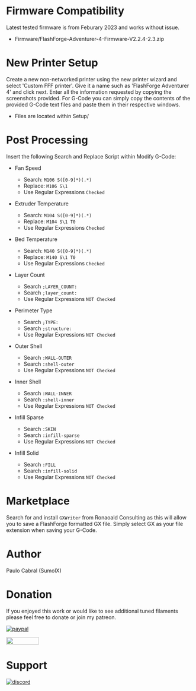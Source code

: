 # Firmware Compatibility
Latest tested firmware is from Feburary 2023 and works without issue.
* Firmware/FlashForge-Adventurer-4-Firmware-V2.2.4-2.3.zip

# New Printer Setup
Create a new non-networked printer using the new printer wizard and select 'Custom FFF printer'.  Give it a name such as 'FlashForge Adventurer 4' and click next.  Enter all the information requested by copying the screenshots provided.  For G-Code you can simply copy the contents of the provided G-Code text files and paste them in their respective windows.

* Files are located within Setup/

# Post Processing
Insert the following Search and Replace Script within Modify G-Code:

* Fan Speed
  * Search:  `M106 S([0-9]*)(.*)`
  * Replace: `M106 S\1`
  * Use Regular Expressions `Checked`

* Extruder Temperature
  * Search:  `M104 S([0-9]*)(.*)`
  * Replace: `M104 S\1 T0`
  * Use Regular Expressions `Checked`
 
* Bed Temperature
  * Search:  `M140 S([0-9]*)(.*)`
  * Replace: `M140 S\1 T0`
  * Use Regular Expressions `Checked`
 
* Layer Count 
  * Search `;LAYER_COUNT:`
  * Search `;layer_count:`
  * Use Regular Expressions `NOT Checked`

* Perimeter Type
  * Search `;TYPE:`
  * Search `;structure:`
  * Use Regular Expressions `NOT Checked`

* Outer Shell
  * Search `:WALL-OUTER`
  * Search `:shell-outer`
  * Use Regular Expressions `NOT Checked`

* Inner Shell
  * Search `:WALL-INNER`
  * Search `:shell-inner`
  * Use Regular Expressions `NOT Checked`

* Infill Sparse
  * Search `:SKIN`
  * Search `:infill-sparse`
  * Use Regular Expressions `NOT Checked`

* Infill Solid
  * Search `:FILL`
  * Search `:infill-solid`
  * Use Regular Expressions `NOT Checked`

# Marketplace
Search for and install `GXWriter` from Ronaoald Consulting as this will allow you to save a FlashForge formatted GX file.  Simply select GX as your file extension when saving your G-Code.

# Author
Paulo Cabral (SumolX) 

# Donation
If you enjoyed this work or would like to see additional tuned filaments please feel free to donate or join my patreon.

[![paypal](https://www.paypalobjects.com/en_US/i/btn/btn_donate_LG.gif)](https://www.paypal.com/donate/?hosted_button_id=E4DSQMLR5JUXS)

[<img src="https://brandlogos.net/wp-content/uploads/2021/12/Patreon_logo_old-1536x352.png" width="88" height="20"/>](https://patreon.com/sumolx?utm_medium=unknown&utm_source=join_link&utm_campaign=creatorshare_creator&utm_content=copyLink)

# Support
[![discord](https://theme.zdassets.com/theme_assets/678183/cc59daa07820943e943c2fc283b9079d7003ff76.svg)](https://discord.gg/rRzp63MJtu_)
